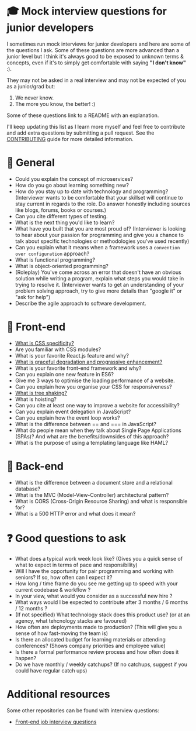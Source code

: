 # :mortar_board: Mock interview questions for junior developers

I sometimes run mock interviews for junior developers and here are some of the questions I ask.
Some of these questions are more advanced than a junior level but I think it's always good to be exposed to unknown terms & concepts, even if it's to simply get comfortable with saying **"I don't know"** :).

They may not be asked in a real interview and may not be expected of you as a junior/grad but:

1) We never know.
2) The more you know, the better! :)

Some of these questions link to a README with an explanation.

I'll keep updating this list as I learn more myself and feel free to contribute and add extra questions by submitting a pull request. See the [CONTRIBUTING](CONTRIBUTING.md) guide for more detailed information.

# :information_desk_person: General

* Could you explain the concept of microservices?
* How do you go about learning something new?
* How do you stay up to date with technology and programming? (Interviewer wants to be comfortable that your skillset will continue to stay current in regards to the role. Do answer honestly including sources like blogs, forums, books or courses.)
* Can you cite different types of testing.
* What is the next thing you'd like to learn?
* What have you built that you are most proud of? (Interviewer is looking to hear about your passion for programming and give you a chance to talk about specific technologies or methodologies you've used recently)
* Can you explain what it means when a framework uses a `convention over configuration` approach?
* What is functional programming?
* What is object-oriented programming?
* (Roleplay) You've come across an error that doesn't have an obvious solution while writing a program, explain what steps you would take in trying to resolve it. (Interviewer wants to get an understanding of your problem solving approach, try to give more details than "google it" or "ask for help")
* Describe the agile approach to software development.

# :art: Front-end

* [What is CSS specificity?](cssSpecificity.md)
* Are you familiar with CSS modules?
* What is your favorite React.js feature and why?
* [What is graceful degradation and prograssive enhancement?](gracefulDegradation.md)
* What is your favorite front-end framework and why?
* Can you explain one new feature in ES6?
* Give me 3 ways to optimise the loading performance of a website.
* Can you explain how you organise your CSS for responsiveness?
* [What is tree shaking?](treeShaking.md)
* What is hoisting?
* Can you cite at least one way to improve a website for accessibility?
* Can you explain event delegation in JavaScript?
* Can you explain how the event loop works?
* What is the difference between == and === in JavaScript?
* What do people mean when they talk about Single Page Applications (SPAs)? And what are the benefits/downsides of this approach?
* What is the purpose of using a templating language like HAML?

# :nut_and_bolt: Back-end

* What is the difference between a document store and a relational database?
* What is the MVC (Model-View-Controller) architectural pattern?
* What is CORS (Cross-Origin Resource Sharing) and what is responsible for?
* What is a 500 HTTP error and what does it mean?

# :question: Good questions to ask

* What does a typical work week look like? (Gives you a quick sense of what to expect in terms of pace and responsibility)
* Will I have the opportunity for pair programming and working with seniors? If so, how often can I expect it?
* How long / time frame do you see me getting up to speed with your current codebase & workflow ?
* In your view, what would you consider as a successful new hire ?
* What ways would I be expected to contribute after 3 months / 6 months / 12 months ?
* (If not specified) What technology stack does this product use? (or at an agency, what tehcnology stacks are favoured)
* How often are deployments made to production? (This will give you a sense of how fast-moving the team is)
* Is there an allocated budget for learning materials or attending conferences? (Shows company priorities and employee value)
* Is there a formal performance review process and how often does it happen?
* Do we have monthly / weekly catchups? (If no catchups, suggest if you could have regular catch ups)

# Additional resources

Some other repositories can be found with interview questions:

* [Front-end job interview questions](https://github.com/h5bp/Front-end-Developer-Interview-Questions)
